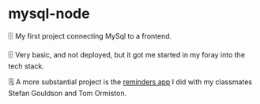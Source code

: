 # mysql-node
🗄️ My first project connecting MySql to a frontend.

🗄️ Very basic, and not deployed, but it got me started in my foray into the tech stack.

🗒️ A more substantial project is the [reminders app](https://github.com/DuncanRitchie2/reminders) I did with my classmates Stefan Gouldson and Tom Ormiston.
